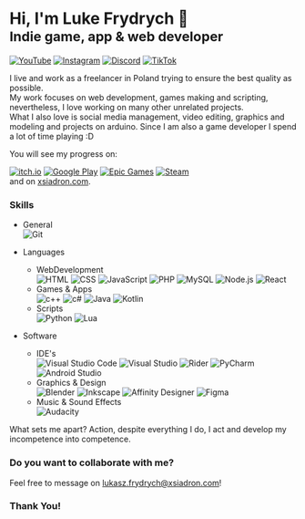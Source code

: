 # Hi, I'm Luke Frydrych 👋<br/><sub>Indie game, app & web developer</sub>

[![YouTube](https://img.shields.io/badge/YouTube-FF0000?style=for-the-badge&logo=youtube&logoColor=white)](https://www.youtube.com/@xsiadron)
[![Instagram](https://img.shields.io/badge/Instagram-E4405F?style=for-the-badge&logo=instagram&logoColor=white)](https://www.instagram.com/xsiadron/)
[![Discord](https://img.shields.io/badge/Discord-7289DA?style=for-the-badge&logo=discord&logoColor=white)](https://discord.gg/az7zcqwjrQ)
[![TikTok](https://img.shields.io/badge/TikTok-000000?style=for-the-badge&logo=tiktok&logoColor=white)](https://www.tiktok.com/@xsiadron)
<!-- Youtube, Instagram, Tiktok, Steam, Discord -->

I live and work as a freelancer in Poland trying to ensure the best quality as possible.<br/>
My work focuses on web development, games making and scripting, nevertheless, I love working on many other unrelated projects.<br/>
What I also love is social media management, video editing, graphics and modeling and projects on arduino. Since I am also a game developer I spend a lot of time playing :D

You will see my progress on: <br/>

[![itch.io](https://img.shields.io/badge/Itch.io-FA5C5C?style=for-the-badge&logo=itchdotio&logoColor=white)](https://xsiadron.itch.io)
[![Google Play](https://img.shields.io/badge/Google_Play-4285f4?style=for-the-badge&logo=google-play&logoColor=white)](https://play.google.com/store/apps/dev?id=8033109391717227505)
[![Epic Games](https://img.shields.io/badge/Epic%20Games-201c1c?style=for-the-badge&logo=Epic%20Games&logoColor=white)](https://store.epicgames.com/pl/browse?q=xsiadron&sortBy=relevancy&sortDir=DESC&count=40&start=0)
[![Steam](https://img.shields.io/badge/Steam-181c24?style=for-the-badge&logo=steam&logoColor=white)](https://store.steampowered.com/search/?developer=xsiadron)
<br/>
and on [xsiadron.com](http://xsiadron.com).

### Skills
- General<br/>
    ![Git](https://img.shields.io/badge/GIT-E44C30?style=for-the-badge&logo=git&logoColor=white)
- Languages<br/>
    - WebDevelopment<br/>
    ![HTML](https://img.shields.io/badge/HTML5-E34F26?style=for-the-badge&logo=html5&logoColor=white)
    ![CSS](https://img.shields.io/badge/CSS3-1572B6?style=for-the-badge&logo=css3&logoColor=white)
    ![JavaScript](https://img.shields.io/badge/JavaScript-201c1c?style=for-the-badge&logo=javascript&logoColor=F7DF1E)
    ![PHP](https://img.shields.io/badge/PHP-777BB4?style=for-the-badge&logo=php&logoColor=white)
    ![MySQL](https://img.shields.io/badge/MySQL-005C84?style=for-the-badge&logo=mysql&logoColor=white)
    ![Node.js](https://img.shields.io/badge/Node.js-43853D?style=for-the-badge&logo=node.js&logoColor=white)
    ![React](https://img.shields.io/badge/React-20232A?style=for-the-badge&logo=react&logoColor=61DAFB)
    - Games & Apps<br/>
    ![c++](https://img.shields.io/badge/C%2B%2B-00599C?style=for-the-badge&logo=c%2B%2B&logoColor=white)
    ![c#](https://img.shields.io/badge/C%23-239120?style=for-the-badge&logo=c-sharp&logoColor=white)
    ![Java](https://img.shields.io/badge/Java-ED8B00?style=for-the-badge&logo=openjdk&logoColor=white)
    ![Kotlin](https://img.shields.io/badge/Kotlin-0095D5?&style=for-the-badge&logo=kotlin&logoColor=white)
    - Scripts<br/>
    ![Python](https://img.shields.io/badge/Python-3776AB?style=for-the-badge&logo=python&logoColor=white)
    ![Lua](https://img.shields.io/badge/Lua-2C2D72?style=for-the-badge&logo=lua&logoColor=white)

- Software<br/>
    - IDE's<br/>
    ![Visual Studio Code](https://img.shields.io/badge/Visual_Studio_Code-0078D4?style=for-the-badge&logo=visual%20studio%20code&logoColor=white)
    ![Visual Studio](https://img.shields.io/badge/Visual_Studio-5C2D91?style=for-the-badge&logo=visual%20studio&logoColor=white)
    ![Rider](https://img.shields.io/badge/Rider-000000?style=for-the-badge&logo=Rider&logoColor=white)
    ![PyCharm](	https://img.shields.io/badge/PyCharm-000000.svg?&style=for-the-badge&logo=PyCharm&logoColor=white)
    ![Android Studio](https://img.shields.io/badge/Android_Studio-3DDC84?style=for-the-badge&logo=android-studio&logoColor=white)
    - Graphics & Design<br/>
    ![Blender](https://img.shields.io/badge/blender-%23F5792A.svg?style=for-the-badge&logo=blender&logoColor=white)
    ![Inkscape](https://img.shields.io/badge/Inkscape-000000?style=for-the-badge&logo=Inkscape&logoColor=white)
    ![Affinity Designer](https://img.shields.io/badge/affinitydesginer-%231B72BE.svg?style=for-the-badge&logo=affinity-designer&logoColor=white)
    ![Figma](https://img.shields.io/badge/Figma-F24E1E?style=for-the-badge&logo=figma&logoColor=white)
    - Music & Sound Effects<br/>
    ![Audacity](https://img.shields.io/badge/Audacity-0000CC?style=for-the-badge&logo=audacity&logoColor=whitee)

What sets me apart? Action, despite everything I do, I act and develop my incompetence into competence.

### Do you want to collaborate with me? 
Feel free to message on [lukasz.frydrych@xsiadron.com](mailto:lukasz.frydrych@xsiadron.com)!

### Thank You!
